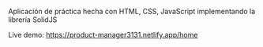 Aplicación de práctica hecha con HTML, CSS, JavaScript implementando la librería SolidJS

Live demo: https://product-manager3131.netlify.app/home
